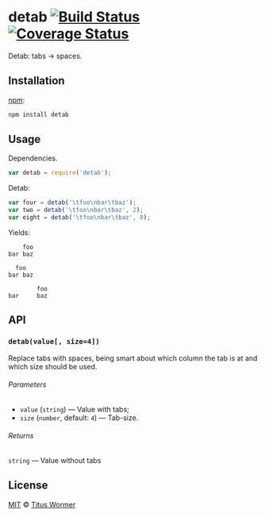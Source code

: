 # detab [![Build Status][travis-badge]][travis] [![Coverage Status][codecov-badge]][codecov]

Detab: tabs -> spaces.

## Installation

[npm][npm-install]:

```bash
npm install detab
```

## Usage

Dependencies.

```javascript
var detab = require('detab');
```

Detab:

```javascript
var four = detab('\tfoo\nbar\tbaz');
var two = detab('\tfoo\nbar\tbaz', 2);
var eight = detab('\tfoo\nbar\tbaz', 8);
```

Yields:

```text
    foo
bar baz
```

```text
  foo
bar baz
```

```text
        foo
bar     baz
```

## API

### `detab(value[, size=4])`

Replace tabs with spaces, being smart about which column the tab is at
and which size should be used.

###### Parameters

*   `value` (`string`) — Value with tabs;
*   `size` (`number`, default: `4`) — Tab-size.

###### Returns

`string` — Value without tabs

## License

[MIT][license] © [Titus Wormer][author]

<!-- Definitions -->

[travis-badge]: https://img.shields.io/travis/wooorm/detab.svg

[travis]: https://travis-ci.org/wooorm/detab

[codecov-badge]: https://img.shields.io/codecov/c/github/wooorm/detab.svg

[codecov]: https://codecov.io/github/wooorm/detab

[npm-install]: https://docs.npmjs.com/cli/install

[license]: LICENSE

[author]: http://wooorm.com
